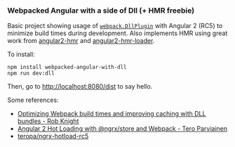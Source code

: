 ### Webpacked Angular with a side of Dll (+ HMR freebie)

Basic project showing usage of [`webpack.DllPlugin`][1] with Angular 2 (RC5) to minimize build times during development. Also implements HMR using great work from [angular2-hmr][2] and [angular2-hmr-loader][3].

To install:
```
npm install webpacked-angular-with-dll
npm run dev:dll
```
Then, go to [http://localhost:8080/dist](http://localhost:8080/dist) to say hello.

Some references:
- [Optimizing Webpack build times and improving caching with DLL bundles - Rob Knight][4]
- [Angular 2 Hot Loading with @ngrx/store and Webpack - Tero Parviainen][5]
- [teropa/ngrx-hotload-rc5][6]

[1]: https://webpack.github.io/docs/list-of-plugins.html#dllplugin
[2]: https://github.com/AngularClass/angular2-hmr
[3]: https://github.com/AngularClass/angular2-hmr-loader
[4]: https://robertknight.github.io/posts/webpack-dll-plugins/
[5]: http://teropa.info/blog/2016/08/08/angular-2-hot-loading-with-ngrx-store-and-webpack.html
[6]: https://github.com/teropa/ngrx-hotload-rc5

